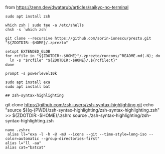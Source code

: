 from https://zenn.dev/dwatarub/articles/saikyo-no-terminal
```
sudo apt install zsh

which zsh | sudo tee -a /etc/shells
chsh -s `which zsh`

git clone --recursive https://github.com/sorin-ionescu/prezto.git "${ZDOTDIR:-$HOME}/.zprezto"

setopt EXTENDED_GLOB
for rcfile in "${ZDOTDIR:-$HOME}"/.zprezto/runcoms/^README.md(.N); do
  ln -s "$rcfile" "${ZDOTDIR:-$HOME}/.${rcfile:t}"
done

prompt -s powerlevel10k

sudo apt install exa
sudo apt install bat

## zsh-syntax-highlighting
```
git clone https://github.com/zsh-users/zsh-syntax-highlighting.git
echo "source ${(q-)PWD}/zsh-syntax-highlighting/zsh-syntax-highlighting.zsh" >> ${ZDOTDIR:-$HOME}/.zshrc
source ./zsh-syntax-highlighting/zsh-syntax-highlighting.zsh
```
nano .zshrc
 alias ll="exa -l -h -@ -mU --icons --git --time-style=long-iso --color=automatic --group-directories-first"
alias l="ll -aa"
alias cat="batcat"
```
